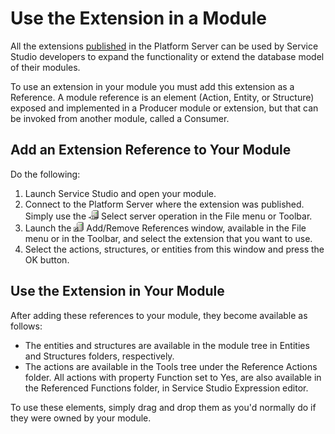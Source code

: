 # Use the Extension in a Module

All the extensions [published](<extension-1-cp.md>) in the Platform Server can be used by Service Studio developers to expand the functionality or extend the database model of their modules.

To use an extension in your module you must add this extension as a Reference. A module reference is an element (Action, Entity, or Structure) exposed and implemented in a Producer module or extension, but that can be invoked from another module, called a Consumer. 

## Add an Extension Reference to Your Module  
  
Do the following:

1. Launch Service Studio and open your module.
1. Connect to the Platform Server where the extension was published. Simply use the ![](images/connect-server.gif) Select server operation in the File menu or Toolbar.
1. Launch the ![](images/add-rem-refs.gif) Add/Remove References window, available in the File menu or in the Toolbar, and select the extension that you want to use.
1. Select the actions, structures, or entities from this window and press the OK button.

## Use the Extension in Your Module

After adding these references to your module, they become available as follows:

* The entities and structures are available in the module tree in Entities and Structures folders, respectively.
* The actions are available in the Tools tree under the Reference Actions folder. All actions with property Function set to Yes, are also available in the Referenced Functions folder, in Service Studio Expression editor.

To use these elements, simply drag and drop them as you'd normally do if they were owned by your module.
